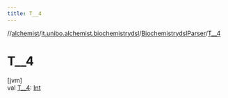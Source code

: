 ```yaml
---
title: T__4
---
```

//[alchemist](../../../index.html)/[it.unibo.alchemist.biochemistrydsl](../index.html)/[BiochemistrydslParser](index.html)/[T__4](-t__4.html)



# T__4



[jvm]\
val [T__4](-t__4.html): [Int](https://kotlinlang.org/api/latest/jvm/stdlib/kotlin/-int/index.html)




